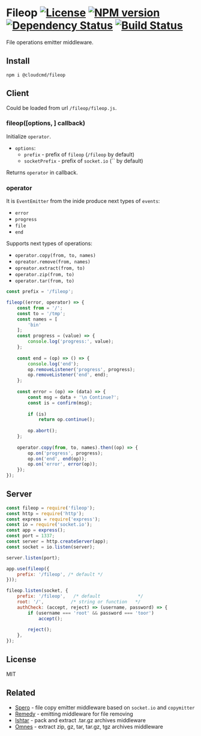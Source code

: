 # Fileop [![License][LicenseIMGURL]][LicenseURL] [![NPM version][NPMIMGURL]][NPMURL] [![Dependency Status][DependencyStatusIMGURL]][DependencyStatusURL] [![Build Status][BuildStatusIMGURL]][BuildStatusURL]

File operations emitter middleware.

## Install

```
npm i @cloudcmd/fileop
```

## Client

Could be loaded from url `/fileop/fileop.js`.

### fileop([options, ] callback)

Initialize `operator`.

- `options`:
  - `prefix` - prefix of `fileop` (`/fileop` by default)
  - `socketPrefix` - prefix of `socket.io` (`` by default)
  

Returns `operator` in callback.

### operator

It is `EventEmitter` from the inide produce next types of `events`:

- `error`
- `progress`
- `file`
- `end`

Supports next types of operations:

 - `operator.copy(from, to, names)`
 - `opreator.remove(from, names)`
 - `opreator.extract(from, to)`
 - `operator.zip(from, to)`
 - `operator.tar(from, to)`

```js
const prefix = '/fileop';

fileop((error, operator) => {
    const from = '/';
    const to = '/tmp';
    const names = [
        'bin'
    ];
    const progress = (value) => {
        console.log('progress:', value);
    };
    
    const end = (op) => () => {
        console.log('end');
        op.removeListener('progress', progress);
        op.removeListener('end', end);
    };
    
    const error = (op) => (data) => {
        const msg = data + '\n Continue?';
        const is = confirm(msg);
        
        if (is)
            return op.continue();
        
        op.abort();
    };
    
    operator.copy(from, to, names).then((op) => {
        op.on('progress', progress);
        op.on('end', end(op));
        op.on('error', error(op));
    });
});
```

## Server

```js
const fileop = require('fileop');
const http = require('http');
const express = require('express');
const io = require('socket.io');
const app = express();
const port = 1337;
const server = http.createServer(app);
const socket = io.listen(server);

server.listen(port);

app.use(fileop({
    prefix: '/fileop', /* default */
}));

fileop.listen(socket, {
    prefix: '/fileop',   /* default              */
    root: '/',          /* string or function   */
    authCheck: (accept, reject) => (username, password) => {
        if (username === 'root' && password === 'toor')
            accept();
        
        reject();
    },
});
```

## License

MIT

## Related

- [Spero](https://github.com/cloudcmd/node-spero "Spero") - file copy emitter middleware based on `socket.io` and `copymitter`
- [Remedy](https://github.com/cloudcmd/node-remedy "Remedy") - emitting middleware for file removing
- [Ishtar](https://github.com/cloudcmd/node-ishtar "Ishtar") - pack and extract .tar.gz archives middleware
- [Omnes](https://github.com/cloudcmd/node-omnes "Omnes") - extract zip, gz, tar, tar.gz, tgz archives middleware

[NPMIMGURL]:                https://img.shields.io/npm/v/@cloudcmd/fileop.svg?style=flat
[DependencyStatusIMGURL]:   https://img.shields.io/gemnasium/cloudcmd/node-fileop.svg?style=flat
[LicenseIMGURL]:            https://img.shields.io/badge/license-MIT-317BF9.svg?style=flat
[BuildStatusIMGURL]:        https://img.shields.io/travis/cloudcmd/node-fileop/master.svg?style=flat
[NPMURL]:                   https://npmjs.org/package/@cloudcmd/fileop "npm"
[DependencyStatusURL]:      https://gemnasium.com/cloudcmd/node-fileop "Dependency Status"
[LicenseURL]:               https://tldrlegal.com/license/mit-license "MIT License"
[BuildStatusURL]:           https://travis-ci.org/cloudcmd/node-fileop  "Build Status"

